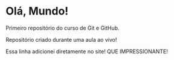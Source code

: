# Olá, Mundo!
 Primeiro repositório do curso de Git e GitHub.

Repositório criado durante uma aula ao vivo!

Essa linha adicionei diretamente no site! QUE IMPRESSIONANTE!
